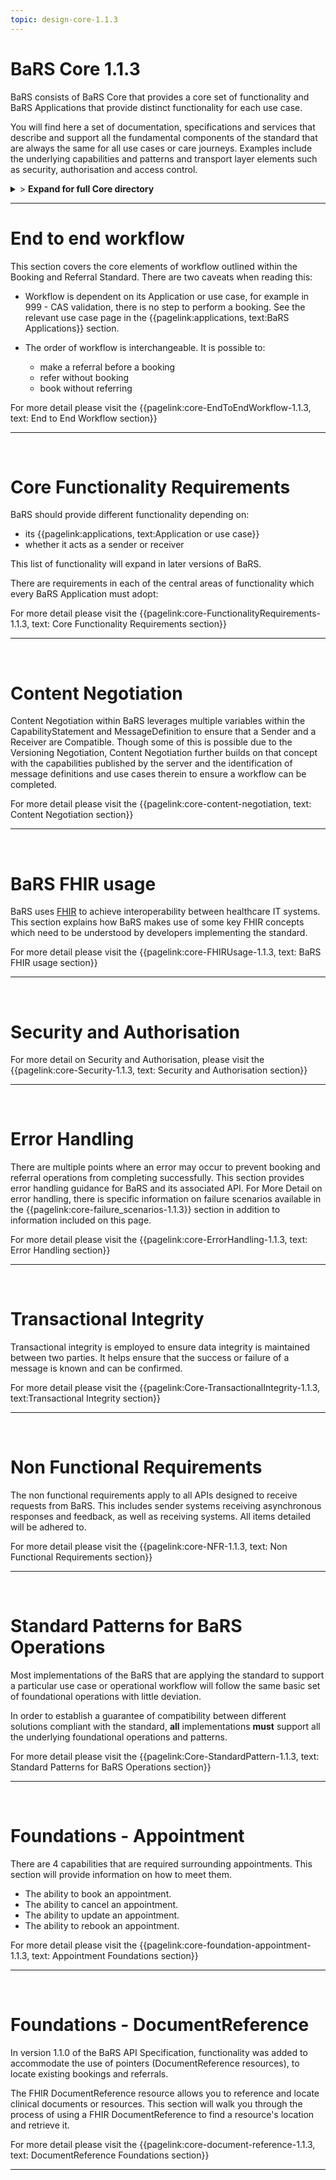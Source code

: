 ```yaml
---
topic: design-core-1.1.3
---
```


# BaRS Core 1.1.3

BaRS consists of BaRS Core that provides a core set of functionality and BaRS Applications that provide distinct functionality for each use case.

You will find here a set of documentation, specifications and services that describe and support all the fundamental components of the standard that are always the same for all use cases or care journeys. Examples include the underlying capabilities and patterns and transport layer elements such as security, authorisation and access control.

<details>
<summary>> <b class="barslink">Expand for full Core directory</b></summary>


&bull; {{pagelink:design-core-1.1.3 , text: Core 1.1.3}}</br>
&nbsp;&nbsp;&bull; {{pagelink:core-EndToEndWorkflow-1.1.3 , text:End to end workflow}}</br>
&nbsp;&nbsp;&nbsp;&nbsp;&bull; {{pagelink:core-EndToEndWorkflow-ServiceDiscovery-1.1.3 , text:Service Discovery}}</br>
&nbsp;&nbsp;&nbsp;&nbsp;&bull; {{pagelink:core-EndToEndWorkflow-BaRSAuth-1.1.3 , text:Authenticate with BaRS}}</br>
&nbsp;&nbsp;&nbsp;&nbsp;&bull; {{pagelink:core-EndToEndWorkflow-API-1.1.3 , text:BaRS FHIR API}}</br>
&nbsp;&nbsp;&nbsp;&nbsp;&bull; {{pagelink:core-EndToEndWorkflow-HTTPHeader-1.1.3 , text:HTTP Header}}</br>
&nbsp;&nbsp;&nbsp;&nbsp;&bull; {{pagelink:core-EndToEndWorkflow-Routing-1.1.3 , text:Routing}}</br>
&nbsp;&nbsp;&nbsp;&nbsp;&bull; {{pagelink:core-EndToEndWorkflow-Auth-1.1.3 , text:Authentication and Authorisation}}</br>
&nbsp;&nbsp;&nbsp;&nbsp;&bull; {{pagelink:core-EndToEndWorkflow-Transactional-Integrity-1.1.3 , text:Transactional Integrity}}</br>
&nbsp;&nbsp;&nbsp;&nbsp;&bull; {{pagelink:core-EndToEndWorkflow-HTTPResponseHeader-1.1.3 , text:HTTP Response Headers}}</br>
&nbsp;&nbsp;&nbsp;&nbsp;&bull; {{pagelink:core-EndToEndWorkflow-Processing-1.1.3 , text:Processing Requests}}</br>
&nbsp;&nbsp;&nbsp;&nbsp;&bull; {{pagelink:core-EndToEndWorkflow-Responses-1.1.3 , text:Responses}}</br>
&nbsp;&nbsp;&nbsp;&nbsp;&bull; {{pagelink:core-EndToEndWorkflow-ReversingRoles-1.1.3 , text:Reversing Roles}}</br>
&nbsp;&nbsp;&nbsp;&nbsp;&bull; {{pagelink:core-EndToEndWorkflow-AsyncWorkflow-1.1.3 , text:Asynchronous Workflow}}</br>
&nbsp;&nbsp;&bull; {{pagelink:core-FunctionalityRequirements-1.1.3 , text:Core Functionality Requirements.}}</br>
&nbsp;&nbsp;&nbsp;&nbsp;&bull; {{pagelink:core-FunctionalityRequirements-All-1.1.3 , text:All}}</br>
&nbsp;&nbsp;&nbsp;&nbsp;&bull; {{pagelink:core-FunctionalityRequirements-Caching-1.1.3 , text:Caching}}</br>
&nbsp;&nbsp;&nbsp;&nbsp;&bull; {{pagelink:core-FunctionalityRequirements-BookingSender-1.1.3 , text:Booking Sender}}</br>
&nbsp;&nbsp;&nbsp;&nbsp;&bull; {{pagelink:core-FunctionalityRequirements-BookingReceiver-1.1.3 , text:Booking Receiver}}</br>
&nbsp;&nbsp;&nbsp;&nbsp;&bull; {{pagelink:core-FunctionalityRequirements-ReferralSender-1.1.3 , text:Referral Sender}}</br>
&nbsp;&nbsp;&nbsp;&nbsp;&bull; {{pagelink:core-FunctionalityRequirements-ReferralReceiver-1.1.3 , text:Referral Receiver}}</br>
&nbsp;&nbsp;&bull; {{pagelink:core-FHIRUsage-1.1.3 , text:BaRS FHIR Usage}}</br>
&nbsp;&nbsp;&nbsp;&nbsp;&bull; {{pagelink:core-FHIRUsage-Framework-1.1.3 , text:Frameworks}}</br>
&nbsp;&nbsp;&nbsp;&nbsp;&bull; {{pagelink:core-FHIRUsage-REST-1.1.3 , text:REST}}</br>
&nbsp;&nbsp;&nbsp;&nbsp;&bull; {{pagelink:core-FHIRUsage-FHIR-Operations-1.1.3 , text:FHIR Operations}}</br>
&nbsp;&nbsp;&nbsp;&nbsp;&bull; {{pagelink:core-FHIRUsage-Process-Message-1.1.3 , text:$process-message}}</br>
&nbsp;&nbsp;&nbsp;&nbsp;&bull; {{pagelink:core-FHIRUsage-bundle-1.1.3 , text:Bundle}}</br>
&nbsp;&nbsp;&nbsp;&nbsp;&bull; {{pagelink:core-FHIRUsage-JourneyID-1.1.3 , text:Journey ID}}</br>
&nbsp;&nbsp;&nbsp;&nbsp;&bull; {{pagelink:core-FHIRUsage-Time-1.1.3 , text:How to handle times}}</br>
&nbsp;&nbsp;&nbsp;&nbsp;&bull; {{pagelink:core-FHIRUsage-LastUpdated-1.1.3 , text:LastUpdatedDate}}</br>
&nbsp;&nbsp;&bull; {{pagelink:core-Security-1.1.3 , text:Security and Authorisation}}</br>
&nbsp;&nbsp;&nbsp;&nbsp;&bull; {{pagelink:core-Security-Sender-1.1.3 , text:Sender}}</br>
&nbsp;&nbsp;&nbsp;&nbsp;&bull; {{pagelink:core-Security-Oauth-1.1.3 , text:OAuth Endpoints}}</br>
&nbsp;&nbsp;&nbsp;&nbsp;&bull; {{pagelink:core-Security-Receiver-1.1.3 , text:Receiver}}</br>
&nbsp;&nbsp;&nbsp;&nbsp;&bull; {{pagelink:core-Security-Auth-1.1.3 , text:Authorisation}}</br>
&nbsp;&nbsp;&nbsp;&nbsp;&bull; {{pagelink:core-ErrorHandling-1.1.3 , text:Error Handling}}</br>
&nbsp;&nbsp;&nbsp;&nbsp;&bull; {{pagelink:core-ErrorHandling-Overview-1.1.3 , text:Overview}}</br>
&nbsp;&nbsp;&nbsp;&nbsp;&bull; {{pagelink:core-ErrorHandling-IntS-1.1.3 , text:BaRS interactions(sending)}}</br>
&nbsp;&nbsp;&nbsp;&nbsp;&bull; {{pagelink:core-ErrorHandling-OpOut-1.1.3 , text:OperationOutcome Example}}</br>
&nbsp;&nbsp;&nbsp;&nbsp;&bull; {{pagelink:core-ErrorHandling-Diag-1.1.3 , text:Diagnostic Text}}</br>
&nbsp;&nbsp;&nbsp;&nbsp;&bull; {{pagelink:core-ErrorHandling-Examples-1.1.3 , text:Example Errors}}</br>
&nbsp;&nbsp;&nbsp;&nbsp;&bull; {{pagelink:core-ErrorHandling-SendResp-1.1.3 , text:Sender Responsibilities}}</br>
&nbsp;&nbsp;&nbsp;&nbsp;&bull; {{pagelink:core-ErrorHandling-IntR-1.1.3 , text:BaRs interactions(receiving)}}</br>
&nbsp;&nbsp;&nbsp;&nbsp;&bull; {{pagelink:core-ErrorHandling-RecResp-1.1.3 , text:Receiver responsibilities}}</br>
&nbsp;&nbsp;&nbsp;&nbsp;&bull; {{pagelink:core-EHFailureScenarios-1.1.3 , text:Failure Scenarios}}</br>
&nbsp;&nbsp;&nbsp;&nbsp;&bull; {{pagelink:core-failure_scenarios-1.1.3 , text:1.1.3}}	 </br>
&nbsp;&nbsp;&bull; {{pagelink:Core-TransactionalIntegrity-1.1.3 , text:Transactional Integrity}}</br>
&nbsp;&nbsp;&nbsp;&nbsp;&bull; {{pagelink:Core-TransactionalIntegrity-Initial-1.1.3 , text:Initial Request}}</br>
&nbsp;&nbsp;&nbsp;&nbsp;&bull; {{pagelink:Core-TransactionalIntegrity-Update-1.1.3 , text:Sending an update}}</br>
&nbsp;&nbsp;&nbsp;&nbsp;&bull; {{pagelink:Core-TransactionalIntegrity-Feedback-1.1.3 , text:Feedback (response) requests}}</br>
&nbsp;&nbsp;&nbsp;&nbsp;&bull; {{pagelink:Core-TransactionalIntegrity-Retry-1.1.3 , text:Retry Scenario}}</br>
&nbsp;&nbsp;&nbsp;&nbsp;&bull; {{pagelink:Core-TransactionalIntegrity-Onward-1.1.3 , text:Onwards Referrals}}</br>
&nbsp;&nbsp;&nbsp;&nbsp;&bull; {{pagelink:Core-TransactionalIntegrity-retry-1.1.3 , text:Definition of a Retry}}</br>
&nbsp;&nbsp;&nbsp;&nbsp;&bull; {{pagelink:Core-TransactionalIntegrity-Receiver-1.1.3 , text:Receiver responsibilities}}</br>
&nbsp;&nbsp;&nbsp;&nbsp;&bull; {{pagelink:Core-TransactionalIntegrity-Sender-1.1.3 , text:Sender responsibilities}}</br>
&nbsp;&nbsp;&nbsp;&nbsp;&bull; {{pagelink:core-TIFailureScenarios-1.1.3 , text:Failure Scenarios}}</br>
&nbsp;&nbsp;&nbsp;&nbsp;&bull; {{pagelink:core-NFR-1.1.3 , text:Non functional Requirements}}</br>
&nbsp;&nbsp;&nbsp;&nbsp;&bull; {{pagelink:core-NFR-Requirements-1.1.3 , text:Requirements}}</br>
&nbsp;&nbsp;&nbsp;&nbsp;&bull; {{pagelink:core-NFR-Processing-Time-1.1.3 , text:Processing Times}}</br>
&nbsp;&nbsp;&nbsp;&nbsp;&bull; {{pagelink:Core-StandardPattern-1.1.3 , text:Standard Patterns for BaRS Operations}}</br>
&nbsp;&nbsp;&nbsp;&nbsp;&bull; {{pagelink:core-SPComposites-1.1.3 , text:Standard Pattern for Composites}}</br>
&nbsp;&nbsp;&nbsp;&nbsp;&bull; {{pagelink:core-SPMessageHeader-1.1.3 , text:Message Headers}}</br>
&nbsp;&nbsp;&nbsp;&nbsp;&bull; {{pagelink:core-SPCancellation-1.1.3 , text:Cancellation}}</br>
&nbsp;&nbsp;&nbsp;&nbsp;&bull; {{pagelink:core-SPUseCaseCategories-1.1.3 , text:Use Case Categories}}</br>
&nbsp;&nbsp;&bull; {{pagelink:core-foundation-appointment-1.1.3 , text:Foundations - Appointments}}</br>
&nbsp;&nbsp;&nbsp;&nbsp;&bull; {{pagelink:core-foundation-appointment-booking-1.1.3 , text:Booking}}</br>
&nbsp;&nbsp;&nbsp;&nbsp;&bull; {{pagelink:core-foundation-appointment-update-1.1.3 , text:Updates}}</br>
&nbsp;&nbsp;&nbsp;&nbsp;&bull; {{pagelink:core-foundation-appointment-cancel-1.1.3 , text:Cancellations}}</br>
&nbsp;&nbsp;&nbsp;&nbsp;&bull; {{pagelink:core-foundation-appointment-rebook-1.1.3 , text:Rebook}}</br>
&nbsp;&nbsp;&bull; {{pagelink:core-document-reference-1.1.3 , text:Foundations - Pointers}}</br>
&nbsp;&nbsp;&nbsp;&nbsp;&bull; {{pagelink:core-document-reference-Sender-1.1.3 , text:Sender}}</br>
&nbsp;&nbsp;&nbsp;&nbsp;&bull; {{pagelink:core-document-reference-Receiver-1.1.3 , text:Receiver}}</br>
&nbsp;&nbsp;&nbsp;&nbsp;&bull; {{pagelink:core-document-reference-interface-1.1.3 , text:Interface}}</br>
   

</details>

<hr>

# End to end workflow
This section covers the core elements of workflow outlined within the Booking and Referral Standard. There are two caveats when reading this:

- Workflow is dependent on its Application or use case, for example in 999 - CAS validation, there is no step to perform a booking. See the relevant use case page in the 
{{pagelink:applications, text:BaRS Applications}} section. 


- The order of workflow is interchangeable. It is possible to:
    - make a referral before a booking
    - refer without booking
    - book without referring

For more detail please visit the {{pagelink:core-EndToEndWorkflow-1.1.3, text: End to End Workflow section}} 

<hr>
<br>


# Core Functionality Requirements
BaRS should provide different functionality depending on:

- its {{pagelink:applications, text:Application or use case}}
- whether it acts as a sender or receiver


This list of functionality will expand in later versions of BaRS.

There are requirements in each of the central areas of functionality which every BaRS Application must adopt:

For more detail please visit the {{pagelink:core-FunctionalityRequirements-1.1.3, text: Core Functionality Requirements section}} 

<hr>
<br>

# Content Negotiation

Content Negotiation within BaRS leverages multiple variables within the CapabilityStatement and MessageDefinition to ensure that a Sender and a Receiver are Compatible. Though some of this is possible due to the Versioning Negotiation, Content Negotiation further builds on that concept with the capabilities published by the server and the identification of message definitions and use cases therein to ensure a workflow can be completed. 

For more detail please visit the {{pagelink:core-content-negotiation, text: Content Negotiation section}} 

<hr>
<br>

# BaRS FHIR usage
BaRS uses [FHIR](https://digital.nhs.uk/services/fhir-uk-core) to achieve interoperability between healthcare IT systems. This section explains how BaRS makes use of some key FHIR concepts which need to be understood by developers implementing the standard.  

For more detail please visit the {{pagelink:core-FHIRUsage-1.1.3, text: BaRS FHIR usage section}} 

<hr>
<br>

# Security and Authorisation

For more detail on Security and Authorisation, please visit the {{pagelink:core-Security-1.1.3, text: Security and Authorisation section}} 

<hr>
<br>

# Error Handling
There are multiple points where an error may occur to prevent booking and referral operations from completing successfully. This section provides error handling guidance for BaRS and its associated API. For More Detail on error handling, there is specific information on failure scenarios available in the {{pagelink:core-failure_scenarios-1.1.3}} section in addition to information included on this page.

For more detail please visit the {{pagelink:core-ErrorHandling-1.1.3, text: Error Handling section}} 

<hr>
<br>

# Transactional Integrity
Transactional integrity is employed to ensure data integrity is maintained between two parties. It helps ensure that the success or failure of a message is known and can be confirmed. 

For more detail please visit the {{pagelink:Core-TransactionalIntegrity-1.1.3, text:Transactional Integrity section}} 

<hr>
<br>

# Non Functional Requirements

The non functional requirements apply to all APIs designed to receive requests from BaRS. This includes sender systems receiving asynchronous responses and feedback, as well as receiving systems. All items detailed will be adhered to.

For more detail please visit the {{pagelink:core-NFR-1.1.3, text: Non Functional Requirements section}} 

<hr>
<br>

# Standard Patterns for BaRS Operations
Most implementations of the BaRS that are applying the standard to support a particular use case or operational workflow will follow the same basic set of foundational operations with little deviation. 

In order to establish a guarantee of compatibility between different solutions compliant with the standard, **all** implementations **must** support all the underlying foundational operations and patterns.

For more detail please visit the {{pagelink:Core-StandardPattern-1.1.3, text: Standard Patterns for BaRS Operations section}} 

<hr>
<br>

# Foundations - Appointment

There are 4 capabilities that are required surrounding appointments. This section will provide information on how to meet them.

* The ability to book an appointment.
* The ability to cancel an appointment.
* The ability to update an appointment.
* The ability to rebook an appointment.

For more detail please visit the {{pagelink:core-foundation-appointment-1.1.3, text: Appointment Foundations section}} 

<hr>
<br>

# Foundations - DocumentReference

In version 1.1.0 of the BaRS API Specification, functionality was added to accommodate the use of pointers (DocumentReference resources), to locate existing bookings and referrals.

The FHIR DocumentReference resource allows you to reference and locate clinical documents or resources. This section will walk you through the process of using a FHIR DocumentReference to find a resource's location and retrieve it.

For more detail please visit the {{pagelink:core-document-reference-1.1.3, text: DocumentReference Foundations section}} 

<hr>
<br>
